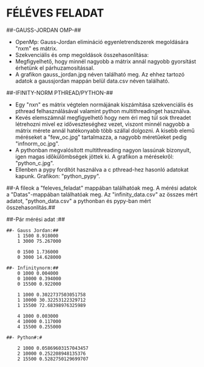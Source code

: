 # FÉLÉVES FELADAT #

##-GAUSS-JORDAN OMP-##

- OpenMp: Gauss-Jordan elimináció egyenletrendszerek megoldására "nxm" es mátrix. 
- Szekvenciális és omp megoldások összehasonlítása: 
- Megfigyelhető, hogy minnél nagyobb a mátrix annál nagyobb gyorsítást érhetünk el párhuzamosítással.
- A grafikon gauss_jordan.jpg néven található meg. Az ehhez tartozó adatok a gaussjordan mappán belül data.csv néven található.

##-IFINITY-NORM PTHREAD/PYTHON-##

- Egy "nxn" es mátrix végtelen normájának kiszámítása szekvenciális és pthread felhasználásával valamint python multithreadinget használva.
- Kevés elemszámnál megfigyelhető hogy nem éri meg túl sok threadet létrehozni mivel ez időveszteséghez vezet, viszont minnél nagyobb a mátrix mérete annál hatékonyabb több szállal dolgozni. A kisebb elemű méréseket a "few_oc.jpg" tartalmazza, a nagyobb méretűeket pedig "infnorm_oc.jpg".
- A pythonban megvalósított multithreading nagyon lassúnak bizonyult, igen magas időkülömbségek jöttek ki. A grafikon a mérésekről: "python_c.jpg".
- Ellenben a pypy fordítót használva a c pthread-hez hasonló adatokat kapunk. Grafikon: "python_pypy".

##-A fileok a "feleves_feladat" mappában találhatóak meg. A mérési adatok a "Datas"-mappában találhatóak meg. Az "infinity_data.csv" az összes mért adatot, "python_data.csv" a pythonban és pypy-ban mért összehasonlítás.##

##-Pár mérési adat :##

    ##- Gauss Jordan:##
        1 1500 8.918000
        1 3000 75.267000

        0 1500 1.736000
        0 3000 14.628000
    
    ##- Infinitynorm:##
        0 1000 0.004000
        0 10000 0.394000
        0 15500 0.922000

        1 1000 0.3022737503051758
        1 10000 30.32253122329712
        1 15500 72.68398976325989

        4 1000 0.003000
        4 10000 0.117000
        4 15500 0.255000

    ##- Python#:#

        2 1000 0.05869603157043457
        2 10000 0.252208948135376
        2 15500 0.5282750129699707
